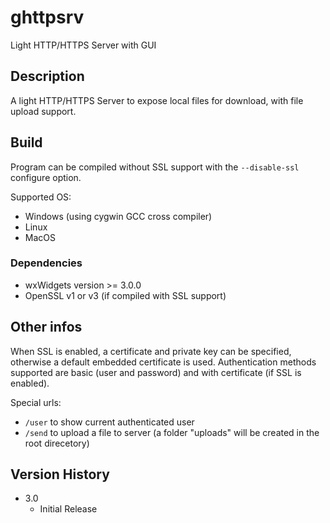 # ghttpsrv

Light HTTP/HTTPS Server with GUI

## Description

A light HTTP/HTTPS Server to expose local files for download, with file upload support.

## Build

Program can be compiled without SSL support with the `--disable-ssl` configure option.

Supported OS:
* Windows (using cygwin GCC cross compiler)
* Linux
* MacOS

### Dependencies

* wxWidgets version >= 3.0.0
* OpenSSL v1 or v3 (if compiled with SSL support)

## Other infos

When SSL is enabled, a certificate and private key can be specified, otherwise a default embedded certificate is used.
Authentication methods supported are basic (user and password) and with certificate (if SSL is enabled).

Special urls:
* `/user` to show current authenticated user
* `/send` to upload a file to server (a folder "uploads" will be created in the root direcetory)

## Version History

* 3.0
    * Initial Release
